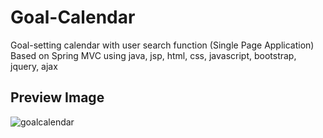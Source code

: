# Goal-Calendar

Goal-setting calendar with user search function (Single Page Application)  
Based on Spring MVC using java, jsp, html, css, javascript, bootstrap, jquery, ajax

## Preview Image

![goalcalendar](https://user-images.githubusercontent.com/50346189/78699948-a8327100-793f-11ea-95e2-5024fd242f0b.png)
